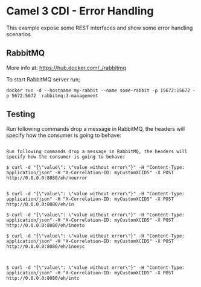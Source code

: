 # Camel 3 CDI - Error Handling


This example expose some REST interfaces and show some error handling scenarios


## RabbitMQ
More info at: https://hub.docker.com/_/rabbitmq

To start RabbitMQ server run;

```
docker run -d --hostname my-rabbit --name some-rabbit -p 15672:15672 -p 5672:5672  rabbitmq:3-management
```


## Testing 

Run following commands drop a message in RabbitMQ, the headers will specify how the consumer is going to behave:

```

Run following commands drop a message in RabbitMQ, the headers will specify how the consumer is going to behave:

$ curl -d "{\"value\": \"value without error\"}" -H "Content-Type: application/json" -H "X-Correlation-ID: myCustomXCID5" -X POST http://0.0.0.0:8080/eh/noerror


$ curl -d "{\"value\": \"value without error\"}" -H "Content-Type: application/json" -H "X-Correlation-ID: myCustomXCID5" -X POST http://0.0.0.0:8080/eh/in

$ curl -d "{\"value\": \"value without error\"}" -H "Content-Type: application/json" -H "X-Correlation-ID: myCustomXCID5" -X POST http://0.0.0.0:8080/eh/inoeto

$ curl -d "{\"value\": \"value without error\"}" -H "Content-Type: application/json" -H "X-Correlation-ID: myCustomXCID5" -X POST http://0.0.0.0:8080/eh/inoesc



$ curl -d "{\"value\": \"value without error\"}" -H "Content-Type: application/json" -H "X-Correlation-ID: myCustomXCID5" -X POST http://0.0.0.0:8080/eh/intc


```

